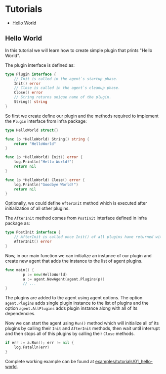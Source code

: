 # Tutorials

- [Hello World](#hello-world)

## Hello World

In this tutorial we will learn how to create simple plugin that prints "Hello World".

The plugin interface is defined as:

```go
type Plugin interface {
	// Init is called in the agent`s startup phase.
	Init() error
	// Close is called in the agent`s cleanup phase.
	Close() error
	// String returns unique name of the plugin.
	String() string
}
```

So first we create define our plugin and the methods required to implement 
the `Plugin` interface from infra package:

```go
type HelloWorld struct{}

func (p *HelloWorld) String() string {
	return "HelloWorld"
}

func (p *HelloWorld) Init() error {
	log.Println("Hello World!")
	return nil
}

func (p *HelloWorld) Close() error {
	log.Println("Goodbye World!")
	return nil
}
```

Optionally, we could define `AfterInit` method which is executed after 
initialization of all other plugins.

The `AfterInit` method comes from `PostInit` interface defined in infra package as:

```go
type PostInit interface {
	// AfterInit is called once Init() of all plugins have returned without error.
	AfterInit() error
}
```

Now, in our main function we can initialize an instance of our plugin 
and create new agent that adds the instance to the list of agent plugins.

```go
func main() {
    	p := new(HelloWorld)    
    	a := agent.NewAgent(agent.Plugins(p))
    	// ...
}
```

The plugins are added to the agent using agent options. The option `agent.Plugins` 
adds single plugin instance to the list of plugins and the option `agent.AllPlugins` 
adds plugin instance along with all of its dependencies.

Now we can start the agent using `Run()` method which will initialize all of its
plugins by calling their `Init` and `AfterInit` methods, then wait until interrupt
and then stops all of this plugins by calling their `Close` methods.

```go
if err := a.Run(); err != nil {
	log.Fatalln(err)
}
```

Complete working example can be found at [examples/tutorials/01_hello-world](../../examples/tutorials/01_hello-world).
